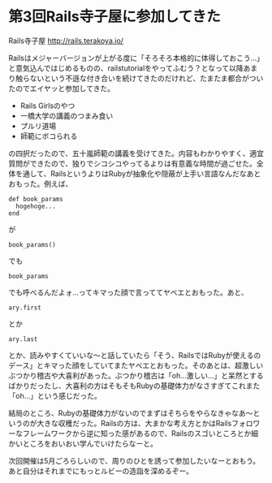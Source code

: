 # 第3回Rails寺子屋に参加してきた
Rails寺子屋 http://rails.terakoya.io/

Railsはメジャーバージョンが上がる度に「そろそろ本格的に体得しておこう...」と意気込んではじめるものの、railstutorialをやってふむう？となって以降あまり触らないという不遜な付き合いを続けてきたのだけれど、たまたま都合がついたのでエイヤッと参加してきた。

* Rails Girlsのやつ
* 一橋大学の講義のつまみ食い
* プルリ道場
* 師範にボコられる

の四択だったので、五十嵐師範の講義を受けてきた。内容もわかりやすく、適宜質問ができたので、独りでシコシコやってるよりは有意義な時間が過ごせた。全体を通して、RailsというよりはRubyが抽象化や隠蔽が上手い言語なんだなあとおもった。例えば、

```
def book_params
  hogehoge...
end
```

が

```
book_params()
```

でも

```
book_params
```

でも呼べるんだよォ...ってキマった顔で言っててヤベエとおもった。あと、

```
ary.first
```

とか

```
ary.last
```

とか、読みやすくていいな〜と話していたら「そう、RailsではRubyが使えるのデース」とキマった顔をしていてまたヤベエとおもった。そのあとは、超激しいぶつかり稽古や大喜利があった。ぶつかり稽古は「oh...激しい...」と呆然とするばかりだったし、大喜利の方はそもそもRubyの基礎体力がなさすぎてこれまた「oh...」という感じだった。

結局のところ、Rubyの基礎体力がないのでまずはそちらをやらなきゃなあ〜というのが大きな収穫だった。Railsの方は、大まかな考え方とかはRailsフォロワーなフレームワークから逆に知った感があるので、Railsのスゴいところとか細かいところをおいおい学んでいけたらなーと。

次回開催は5月ごろらしいので、周りのひとを誘って参加したいなーとおもう。あと自分はそれまでにもっとルビーの造詣を深めるぞー。
